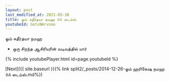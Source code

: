 ```yaml
---
layout: post
last_modified_at: 2021-03-30
title: ஓம் சுதீர்தயா நமஹ ௧௧ டைம்ஸ்
youtubeId: GotxNArvnoo
---
```

 
 
 ஓம் சுதீர்தயா நமஹ  
 
 -  ஒரு சிறந்த ஆசிரியரின் வடிவத்தில் யார் 
 
  
 
  
 
 
 
 
 
 


{% include youtubePlayer.html id=page.youtubeId %}
 
[Next]({{ site.baseurl }}{% link  split2/_posts/2014-12-26-ஓம் ஹரிகேஷ நமஹ ௧௧ டைம்ஸ்.md%})
 
